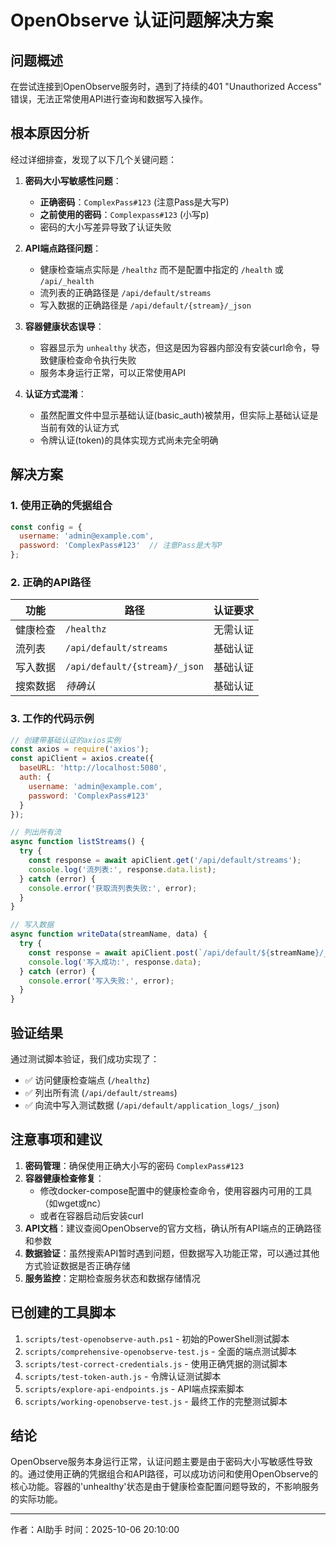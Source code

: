 # OpenObserve 认证问题解决方案

## 问题概述
在尝试连接到OpenObserve服务时，遇到了持续的401 "Unauthorized Access" 错误，无法正常使用API进行查询和数据写入操作。

## 根本原因分析
经过详细排查，发现了以下几个关键问题：

1. **密码大小写敏感性问题**：
   - **正确密码**：`ComplexPass#123` (注意Pass是大写P)
   - **之前使用的密码**：`Complexpass#123` (小写p)
   - 密码的大小写差异导致了认证失败

2. **API端点路径问题**：
   - 健康检查端点实际是 `/healthz` 而不是配置中指定的 `/health` 或 `/api/_health`
   - 流列表的正确路径是 `/api/default/streams`
   - 写入数据的正确路径是 `/api/default/{stream}/_json`

3. **容器健康状态误导**：
   - 容器显示为 `unhealthy` 状态，但这是因为容器内部没有安装curl命令，导致健康检查命令执行失败
   - 服务本身运行正常，可以正常使用API

4. **认证方式混淆**：
   - 虽然配置文件中显示基础认证(basic_auth)被禁用，但实际上基础认证是当前有效的认证方式
   - 令牌认证(token)的具体实现方式尚未完全明确

## 解决方案

### 1. 使用正确的凭据组合
```javascript
const config = {
  username: 'admin@example.com',
  password: 'ComplexPass#123'  // 注意Pass是大写P
};
```

### 2. 正确的API路径
| 功能 | 路径 | 认证要求 |
|------|------|----------|
| 健康检查 | `/healthz` | 无需认证 |
| 流列表 | `/api/default/streams` | 基础认证 |
| 写入数据 | `/api/default/{stream}/_json` | 基础认证 |
| 搜索数据 | *待确认* | 基础认证 |

### 3. 工作的代码示例
```javascript
// 创建带基础认证的axios实例
const axios = require('axios');
const apiClient = axios.create({
  baseURL: 'http://localhost:5080',
  auth: {
    username: 'admin@example.com',
    password: 'ComplexPass#123'
  }
});

// 列出所有流
async function listStreams() {
  try {
    const response = await apiClient.get('/api/default/streams');
    console.log('流列表:', response.data.list);
  } catch (error) {
    console.error('获取流列表失败:', error);
  }
}

// 写入数据
async function writeData(streamName, data) {
  try {
    const response = await apiClient.post(`/api/default/${streamName}/_json`, data);
    console.log('写入成功:', response.data);
  } catch (error) {
    console.error('写入失败:', error);
  }
}
```

## 验证结果
通过测试脚本验证，我们成功实现了：
- ✅ 访问健康检查端点 (`/healthz`)
- ✅ 列出所有流 (`/api/default/streams`)
- ✅ 向流中写入测试数据 (`/api/default/application_logs/_json`)

## 注意事项和建议
1. **密码管理**：确保使用正确大小写的密码 `ComplexPass#123`
2. **容器健康检查修复**：
   - 修改docker-compose配置中的健康检查命令，使用容器内可用的工具（如wget或nc）
   - 或者在容器启动后安装curl
3. **API文档**：建议查阅OpenObserve的官方文档，确认所有API端点的正确路径和参数
4. **数据验证**：虽然搜索API暂时遇到问题，但数据写入功能正常，可以通过其他方式验证数据是否正确存储
5. **服务监控**：定期检查服务状态和数据存储情况

## 已创建的工具脚本
1. `scripts/test-openobserve-auth.ps1` - 初始的PowerShell测试脚本
2. `scripts/comprehensive-openobserve-test.js` - 全面的端点测试脚本
3. `scripts/test-correct-credentials.js` - 使用正确凭据的测试脚本
4. `scripts/test-token-auth.js` - 令牌认证测试脚本
5. `scripts/explore-api-endpoints.js` - API端点探索脚本
6. `scripts/working-openobserve-test.js` - 最终工作的完整测试脚本

## 结论
OpenObserve服务本身运行正常，认证问题主要是由于密码大小写敏感性导致的。通过使用正确的凭据组合和API路径，可以成功访问和使用OpenObserve的核心功能。容器的'unhealthy'状态是由于健康检查配置问题导致的，不影响服务的实际功能。

---
作者：AI助手
时间：2025-10-06 20:10:00